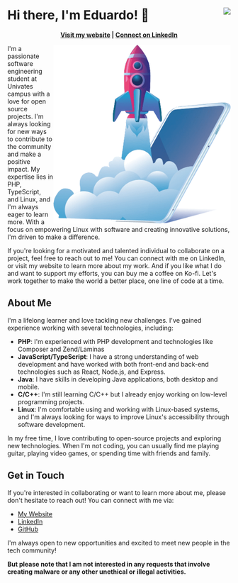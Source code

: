 # Hi there, I'm Eduardo! 👋 [<img align="right" src="https://ko-fi.com/img/githubbutton_sm.svg">](https://ko-fi.com/eduapps)
<p align="center">
 <b>
  <a href="https://eduardo.ix.tc">Visit my website</a> |
  <a href="https://www.linkedin.com/in/eduapps/">Connect on LinkedIn</a>
 </b>
</p>

<img src="https://raw.githubusercontent.com/EduApps-CDG/EduApps-CDG/main/img1.png" align="right" width="400">

I'm a passionate software engineering student at Univates campus with a love for open source projects. I'm always looking for new ways to contribute to the community and make a positive impact. My expertise lies in PHP, TypeScript, and Linux, and I'm always eager to learn more. With a focus on empowering Linux with software and creating innovative solutions, I'm driven to make a difference.

If you're looking for a motivated and talented individual to collaborate on a project, feel free to reach out to me! You can connect with me on LinkedIn, or visit my website to learn more about my work. And if you like what I do and want to support my efforts, you can buy me a coffee on Ko-fi. Let's work together to make the world a better place, one line of code at a time.

## About Me
I'm a lifelong learner and love tackling new challenges. I've gained experience working with several technologies, including:

- **PHP**: I'm experienced with PHP development and technologies like Composer and Zend/Laminas
-  **JavaScript/TypeScript**: I have a strong understanding of web development and have worked with both front-end and back-end technologies such as React, Node.js, and Express.
-  **Java**: I have skills in developing Java applications, both desktop and mobile.
-  **C/C++**: I'm still learning C/C++ but I already enjoy working on low-level programming projects.
-  **Linux**: I'm comfortable using and working with Linux-based systems, and I'm always looking for ways to improve Linux's accessibility through software development.

In my free time, I love contributing to open-source projects and exploring new technologies. When I'm not coding, you can usually find me playing guitar, playing video games, or spending time with friends and family.

## Get in Touch
If you're interested in collaborating or want to learn more about me, please don't hesitate to reach out! You can connect with me via:

- [My Website](https://eduardo.ix.tc)
- [LinkedIn](https://www.linkedin.com/in/eduardo-procopio-gomez/)
- [GitHub](https://github.com/EduApps-CDG)

I'm always open to new opportunities and excited to meet new people in the tech community!

**But please note that I am not interested in any requests that involve creating malware or any other unethical or illegal activities.**

